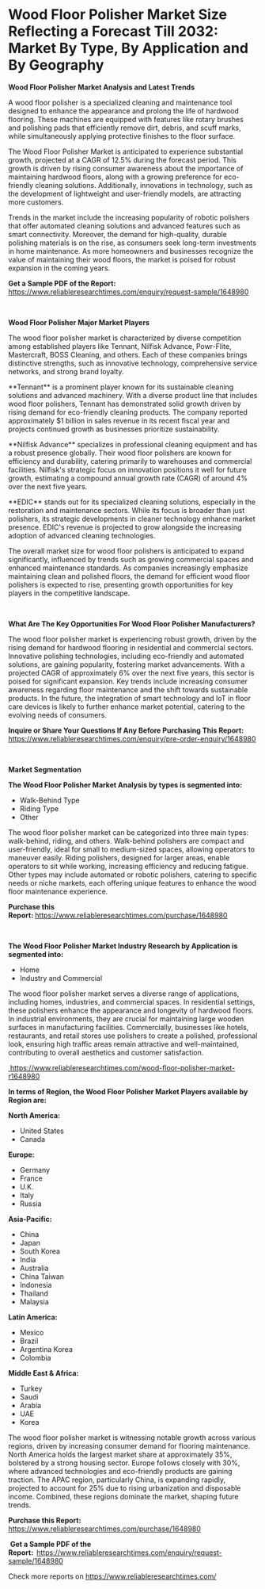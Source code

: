 <p><h1>Wood Floor Polisher Market Size Reflecting a Forecast Till 2032: Market By Type, By Application and By Geography</h1></p><p><strong>Wood Floor Polisher Market Analysis and Latest Trends</strong></p>
<p><p>A wood floor polisher is a specialized cleaning and maintenance tool designed to enhance the appearance and prolong the life of hardwood flooring. These machines are equipped with features like rotary brushes and polishing pads that efficiently remove dirt, debris, and scuff marks, while simultaneously applying protective finishes to the floor surface.</p><p>The Wood Floor Polisher Market is anticipated to experience substantial growth, projected at a CAGR of 12.5% during the forecast period. This growth is driven by rising consumer awareness about the importance of maintaining hardwood floors, along with a growing preference for eco-friendly cleaning solutions. Additionally, innovations in technology, such as the development of lightweight and user-friendly models, are attracting more customers.</p><p>Trends in the market include the increasing popularity of robotic polishers that offer automated cleaning solutions and advanced features such as smart connectivity. Moreover, the demand for high-quality, durable polishing materials is on the rise, as consumers seek long-term investments in home maintenance. As more homeowners and businesses recognize the value of maintaining their wood floors, the market is poised for robust expansion in the coming years.</p></p>
<p><strong>Get a Sample PDF of the Report:&nbsp;</strong> <a href="https://www.reliableresearchtimes.com/enquiry/request-sample/1648980?utm_campaign=3542&utm_medium=2&utm_source=Github&utm_content=ia&utm_term=09042025&utm_id=wood-floor-polisher">https://www.reliableresearchtimes.com/enquiry/request-sample/1648980</a></p>
<p>&nbsp;</p>
<p><strong>Wood Floor Polisher Major Market Players</strong></p>
<p><p>The wood floor polisher market is characterized by diverse competition among established players like Tennant, Nilfisk Advance, Powr-Flite, Mastercraft, BOSS Cleaning, and others. Each of these companies brings distinctive strengths, such as innovative technology, comprehensive service networks, and strong brand loyalty.</p><p>**Tennant** is a prominent player known for its sustainable cleaning solutions and advanced machinery. With a diverse product line that includes wood floor polishers, Tennant has demonstrated solid growth driven by rising demand for eco-friendly cleaning products. The company reported approximately $1 billion in sales revenue in its recent fiscal year and projects continued growth as businesses prioritize sustainability.</p><p>**Nilfisk Advance** specializes in professional cleaning equipment and has a robust presence globally. Their wood floor polishers are known for efficiency and durability, catering primarily to warehouses and commercial facilities. Nilfisk's strategic focus on innovation positions it well for future growth, estimating a compound annual growth rate (CAGR) of around 4% over the next five years.</p><p>**EDIC** stands out for its specialized cleaning solutions, especially in the restoration and maintenance sectors. While its focus is broader than just polishers, its strategic developments in cleaner technology enhance market presence. EDIC's revenue is projected to grow alongside the increasing adoption of advanced cleaning technologies.</p><p>The overall market size for wood floor polishers is anticipated to expand significantly, influenced by trends such as growing commercial spaces and enhanced maintenance standards. As companies increasingly emphasize maintaining clean and polished floors, the demand for efficient wood floor polishers is expected to rise, presenting growth opportunities for key players in the competitive landscape.</p></p>
<p>&nbsp;</p>
<p><strong>What Are The Key Opportunities For Wood Floor Polisher Manufacturers?</strong></p>
<p><p>The wood floor polisher market is experiencing robust growth, driven by the rising demand for hardwood flooring in residential and commercial sectors. Innovative polishing technologies, including eco-friendly and automated solutions, are gaining popularity, fostering market advancements. With a projected CAGR of approximately 6% over the next five years, this sector is poised for significant expansion. Key trends include increasing consumer awareness regarding floor maintenance and the shift towards sustainable products. In the future, the integration of smart technology and IoT in floor care devices is likely to further enhance market potential, catering to the evolving needs of consumers.</p></p>
<p><strong>Inquire or Share Your Questions If Any Before Purchasing This Report:</strong> <a href="https://www.reliableresearchtimes.com/enquiry/pre-order-enquiry/1648980?utm_campaign=3542&utm_medium=2&utm_source=Github&utm_content=ia&utm_term=09042025&utm_id=wood-floor-polisher">https://www.reliableresearchtimes.com/enquiry/pre-order-enquiry/1648980</a></p>
<p>&nbsp;</p>
<p><strong>Market Segmentation</strong></p>
<p><strong>The Wood Floor Polisher Market Analysis by types is segmented into:</strong></p>
<p><ul><li>Walk-Behind Type</li><li>Riding Type</li><li>Other</li></ul></p>
<p><p>The wood floor polisher market can be categorized into three main types: walk-behind, riding, and others. Walk-behind polishers are compact and user-friendly, ideal for small to medium-sized spaces, allowing operators to maneuver easily. Riding polishers, designed for larger areas, enable operators to sit while working, increasing efficiency and reducing fatigue. Other types may include automated or robotic polishers, catering to specific needs or niche markets, each offering unique features to enhance the wood floor maintenance experience.</p></p>
<p><strong>Purchase this Report:&nbsp;</strong><a href="https://www.reliableresearchtimes.com/purchase/1648980?utm_campaign=3542&utm_medium=2&utm_source=Github&utm_content=ia&utm_term=09042025&utm_id=wood-floor-polisher">https://www.reliableresearchtimes.com/purchase/1648980</a></p>
<p>&nbsp;</p>
<p><strong>The Wood Floor Polisher Market Industry Research by Application is segmented into:</strong></p>
<p><ul><li>Home</li><li>Industry and Commercial</li></ul></p>
<p><p>The wood floor polisher market serves a diverse range of applications, including homes, industries, and commercial spaces. In residential settings, these polishers enhance the appearance and longevity of hardwood floors. In industrial environments, they are crucial for maintaining large wooden surfaces in manufacturing facilities. Commercially, businesses like hotels, restaurants, and retail stores use polishers to create a polished, professional look, ensuring high traffic areas remain attractive and well-maintained, contributing to overall aesthetics and customer satisfaction.</p></p>
<p><a href="https://www.reliableresearchtimes.com/wood-floor-polisher-market-r1648980?utm_campaign=3542&utm_medium=2&utm_source=Github&utm_content=ia&utm_term=09042025&utm_id=wood-floor-polisher">&nbsp;https://www.reliableresearchtimes.com/wood-floor-polisher-market-r1648980</a></p>
<p><strong>In terms of Region, the Wood Floor Polisher Market Players available by Region are:</strong></p>
<p>
    <p> <strong> North America: </strong>
        <ul>
            <li>United States</li>
            <li>Canada</li>
        </ul>
        </p> 
    <p> <strong> Europe: </strong>
        <ul>
            <li>Germany</li>
            <li>France</li>
            <li>U.K.</li>
            <li>Italy</li>
            <li>Russia</li>
        </ul>
        </p> 
    <p> <strong> Asia-Pacific: </strong>
        <ul>
            <li>China</li>
            <li>Japan</li>
            <li>South Korea</li>
            <li>India</li>
            <li>Australia</li>
            <li>China Taiwan</li>
            <li>Indonesia</li>
            <li>Thailand</li>
            <li>Malaysia</li>
        </ul>
        </p> 
    <p> <strong> Latin America: </strong>
        <ul>
            <li>Mexico</li>
            <li>Brazil</li>
            <li>Argentina Korea</li>
            <li>Colombia</li>
        </ul>
        </p> 
    <p> <strong> Middle East & Africa: </strong>
        <ul>
            <li>Turkey</li>
            <li>Saudi</li>
            <li>Arabia</li>
            <li>UAE</li>
            <li>Korea</li>
        </ul>
    </p>
    </p>
<p><p>The wood floor polisher market is witnessing notable growth across various regions, driven by increasing consumer demand for flooring maintenance. North America holds the largest market share at approximately 35%, bolstered by a strong housing sector. Europe follows closely with 30%, where advanced technologies and eco-friendly products are gaining traction. The APAC region, particularly China, is expanding rapidly, projected to account for 25% due to rising urbanization and disposable income. Combined, these regions dominate the market, shaping future trends.</p></p>
<p><strong>Purchase this Report: </strong><a href="https://www.reliableresearchtimes.com/purchase/1648980?utm_campaign=3542&utm_medium=2&utm_source=Github&utm_content=ia&utm_term=09042025&utm_id=wood-floor-polisher">https://www.reliableresearchtimes.com/purchase/1648980</a></p>
<p>&nbsp;<strong>Get a Sample PDF of the Report:&nbsp;&nbsp;</strong><a href="https://www.reliableresearchtimes.com/enquiry/request-sample/1648980?utm_campaign=3542&utm_medium=2&utm_source=Github&utm_content=ia&utm_term=09042025&utm_id=wood-floor-polisher">https://www.reliableresearchtimes.com/enquiry/request-sample/1648980</a></p>
<p><strong></strong></p>
<p>Check more reports on <a href="https://www.reliableresearchtimes.com/?utm_campaign=3542&utm_medium=2&utm_source=Github&utm_content=ia&utm_term=09042025&utm_id=wood-floor-polisher">https://www.reliableresearchtimes.com/</a></p>